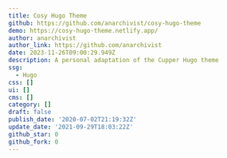```yaml
---
title: Cosy Hugo Theme
github: https://github.com/anarchivist/cosy-hugo-theme
demo: https://cosy-hugo-theme.netlify.app/
author: anarchivist
author_link: https://github.com/anarchivist
date: 2023-11-26T09:00:29.949Z
description: A personal adaptation of the Cupper Hugo theme
ssg:
  - Hugo
css: []
ui: []
cms: []
category: []
draft: false
publish_date: '2020-07-02T21:19:32Z'
update_date: '2021-09-29T18:03:22Z'
github_star: 0
github_fork: 0
---
```

